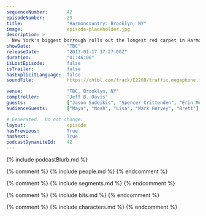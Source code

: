 ```yaml
---
sequenceNumber:       42
episodeNumber:        29
title:                "Harmoncountry: Brooklyn, NY"
image:                episode-placeholder.jpg
description: >
  New York's biggest borrough rolls out the longest red carpet in Harmoncountry yet. Jeff and Dan improvise a Black Mexican guest's screenplay. Jason Sudeikis drops by and jumps into D&D with astonishing vigor. Dan does a bad job of supporting Erin's ...
showDate:             "TBC"
releaseDate:          "2013-01-17 17:27:00Z"
duration:             "01:46:06"
isLostEpisode:        false
isTrailer:            false
hasExplicitLanguage:  false
soundFile:            https://chtbl.com/track/E2288/traffic.megaphone.fm/STA8916035221.mp3?updated=1560295539

venue:                "TBC, Brooklyn, NY"
comptroller:          "Jeff B. Davis"
guests:               ["Jason Sudeikis", "Spencer Crittenden", "Erin McGathy"]
audienceGuests:       ["Maya", "Noah", "Lisa", "Mark Hervey", "Brett"]

# Generated.  Do not change:
layout:               episode
hasPrevious:          True
hasNext:              True
podcastDynamiteId:    42
---
```


{% include podcastBlurb.md %}

{% comment %}
{% include people.md %}
{% endcomment %}

{% comment %}
{% include segments.md %}
{% endcomment %}

{% comment %}
{% include bits.md %}
{% endcomment %}

{% comment %}
{% include characters.md %}
{% endcomment %}
